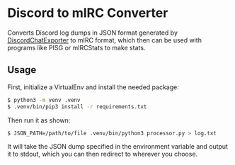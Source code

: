 # Discord to mIRC Converter

Converts Discord log dumps in JSON format generated by [DiscordChatExporter](https://github.com/Tyrrrz/DiscordChatExporter/) to mIRC format, which then can be used with programs like PISG or mIRCStats to make stats.

## Usage

First, initialize a VirtualEnv and install the needed package:

```bash
$ python3 -m venv .venv
$ .venv/bin/pip3 install -r requirements.txt
```

Then run it as shown:

```bash
$ JSON_PATH=/path/to/file .venv/bin/python3 processor.py > log.txt
```

It will take the JSON dump specified in the environment variable and output it to stdout, which you can then redirect to wherever you choose.